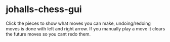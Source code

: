 # johalls-chess-gui

Click the pieces to show what moves you can make, undoing/redoing moves is done with left and right arrow.
If you manually play a move it clears the future moves so you cant redo them.
